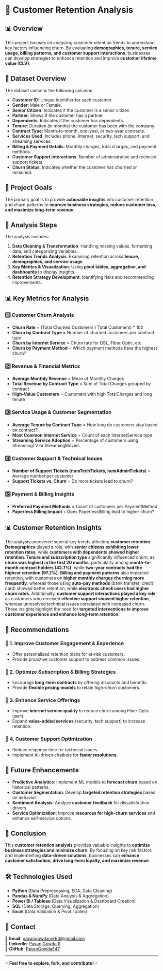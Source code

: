 # 📌 Customer Retention Analysis  

## 📊 Overview  
This project focuses on analyzing customer retention trends to understand key factors influencing churn. By evaluating **demographics, tenure, service usage, billing patterns, and customer support interactions**, businesses can develop strategies to enhance retention and improve **customer lifetime value (CLV)**.

## 📂 Dataset Overview  
The dataset contains the following columns:

- **Customer ID**: Unique identifier for each customer.
- **Gender**: Male or Female.
- **Senior Citizen**: Indicates if the customer is a senior citizen.
- **Partner**: Shows if the customer has a partner.
- **Dependents**: Indicates if the customer has dependents.
- **Tenure**: Duration (in months) the customer has been with the company.
- **Contract Type**: Month-to-month, one-year, or two-year contracts.
- **Services Used**: Includes phone, internet, security, tech support, and streaming services.
- **Billing & Payment Details**: Monthly charges, total charges, and payment methods.
- **Customer Support Interactions**: Number of administrative and technical support tickets.
- **Churn Status**: Indicates whether the customer has churned or remained.

## 🎯 Project Goals  
The primary goal is to provide **actionable insights** into customer retention and churn patterns to **improve business strategies, reduce customer loss, and maximize long-term revenue**.

## 🔎 Analysis Steps  
The analysis includes:  
1. **Data Cleaning & Transformation**: Handling missing values, formatting data, and categorizing variables.
2. **Retention Trends Analysis**: Examining retention across **tenure, demographics, and service usage**.
3. **Key Metrics & Visualization**: Using **pivot tables, aggregation, and dashboards** to display insights.
4. **Retention Strategy Development**: Identifying risks and recommending improvements.

## 📊 Key Metrics for Analysis  

### 1️⃣ **Customer Churn Analysis**  
- **Churn Rate** = (Total Churned Customers / Total Customers) * 100  
- **Churn by Contract Type** = Number of churned customers per contract type  
- **Churn by Internet Service** = Churn rate for DSL, Fiber Optic, etc.  
- **Churn by Payment Method** = Which payment methods have the highest churn?  

### 2️⃣ **Revenue & Financial Metrics**  
- **Average Monthly Revenue** = Mean of Monthly Charges  
- **Total Revenue by Contract Type** = Sum of Total Charges grouped by contract  
- **High-Value Customers** = Customers with high TotalCharges and long tenure  

### 3️⃣ **Service Usage & Customer Segmentation**  
- **Average Tenure by Contract Type** = How long do customers stay based on contract?  
- **Most Common Internet Service** = Count of each InternetService type  
- **Streaming Service Adoption** = Percentage of customers using StreamingTV or StreamingMovies  

### 4️⃣ **Customer Support & Technical Issues**  
- **Number of Support Tickets (numTechTickets, numAdminTickets)** = Average number per customer  
- **Support Tickets vs. Churn** = Do more tickets lead to churn?  

### 5️⃣ **Payment & Billing Insights**  
- **Preferred Payment Methods** = Count of customers per PaymentMethod  
- **Paperless Billing Impact** = Does PaperlessBilling lead to higher churn?  

## 📊 Customer Retention Insights  
The analysis uncovered several key trends affecting **customer retention**. **Demographics** played a role, with **senior citizens exhibiting lower retention rates**, while **customers with dependents showed higher retention**. **Tenure and subscription type** significantly influenced churn, as **churn was highest in the first 20 months**, particularly among **month-to-month contract holders (42.7%)**, while **two-year contracts had the highest retention (97.2%)**. **Billing and payment patterns** also impacted retention, with customers on **higher monthly charges churning more frequently**, whereas those using **auto-pay methods** (bank transfer, credit card) showed better retention, while **electronic check users had higher churn rates**. Additionally, **customer support interactions played a key role**, as customers who received **effective support showed higher retention**, whereas unresolved technical issues correlated with increased churn. These insights highlight the need for **targeted interventions to improve customer experience and enhance long-term retention**.

## 🚀 Recommendations  

### 🔹 **1. Improve Customer Engagement & Experience**  
- Offer personalized retention plans for at-risk customers.  
- Provide proactive customer support to address common issues.  

### 🔹 **2. Optimize Subscription & Billing Strategies**  
- Encourage **long-term contracts** by offering discounts and benefits.  
- Provide **flexible pricing models** to retain high-churn customers.  

### 🔹 **3. Enhance Service Offerings**  
- Improve **internet service quality** to reduce churn among Fiber Optic users.  
- Expand **value-added services** (security, tech support) to increase retention.  

### 🔹 **4. Customer Support Optimization**  
- Reduce response time for technical issues.  
- Implement AI-driven chatbots for **faster resolutions**.

## 🔮 Future Enhancements  
- **Predictive Analytics**: Implement ML models to **forecast churn** based on historical patterns.  
- **Customer Segmentation**: Develop **targeted retention strategies** based on behavior.  
- **Sentiment Analysis**: Analyze **customer feedback** for dissatisfaction drivers.  
- **Service Optimization**: Improve **resources for high-churn services** and enhance self-service options.  

## 📌 Conclusion  
This **customer retention analysis** provides valuable insights to **optimize business strategies and minimize churn**. By focusing on key risk factors and implementing **data-driven solutions**, businesses can **enhance customer satisfaction, drive long-term loyalty, and maximize revenue**.  

## 🛠 Technologies Used  
- **Python** (Data Preprocessing, EDA, Data Cleaning)  
- **Pandas & NumPy** (Data Analysis & Aggregation)  
- **Power BI / Tableau** (Data Visualization & Dashboard Creation)  
- **SQL** (Data Storage, Querying, Aggregation)  
- **Excel** (Data Validation & Pivot Tables)  

## 📩 Contact  
📧 **Email**: pavangowdanyr63@gmail.com  
📌 **LinkedIn**: [Pavan Gowda R](https://www.linkedin.com/in/pavangowdar)  
🚀 **GitHub**: [PavanGowda547](https://github.com/PavanGowda547)  

---  
⭐ **Feel free to explore, fork, and contribute!** ⭐
